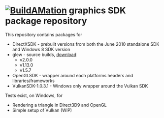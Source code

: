 # [![BuildAMation](http://buildamation.com/BAM-small.png)](https://github.com/markfinal/BuildAMation) graphics SDK package repository

This repository contains packages for

* DirectXSDK - prebuilt versions from both the June 2010 standalone SDK and Windows 8 SDK version
* glew - source builds, [download](http://glew.sourceforge.net/)
  * v2.0.0
  * v1.13.0
  * v1.5.7
* OpenGLSDK - wrapper around each platforms headers and libraries/frameworks
* VulkanSDK-1.0.3.1 - Windows only wrapper around the Vulkan SDK

Tests exist, on Windows, for

* Rendering a triangle in Direct3D9 and OpenGL
* Simple setup of Vulkan (WIP)
